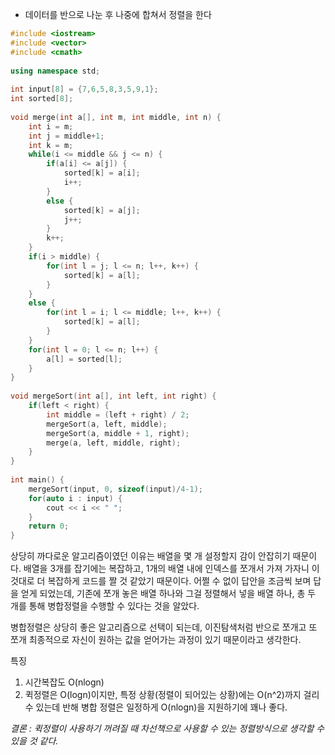- 데이터를 반으로 나눈 후 나중에 합쳐서 정렬을 한다

```c++
#include <iostream>  
#include <vector>  
#include <cmath>  
  
using namespace std;  
  
int input[8] = {7,6,5,8,3,5,9,1};  
int sorted[8];  
  
void merge(int a[], int m, int middle, int n) {  
    int i = m;  
    int j = middle+1;  
    int k = m;  
    while(i <= middle && j <= n) {  
        if(a[i] <= a[j]) {  
            sorted[k] = a[i];  
            i++;  
        }  
        else {  
            sorted[k] = a[j];  
            j++;  
        }  
        k++;  
    }  
    if(i > middle) {  
        for(int l = j; l <= n; l++, k++) {  
            sorted[k] = a[l];  
        }  
    }  
    else {  
        for(int l = i; l <= middle; l++, k++) {  
            sorted[k] = a[l];  
        }  
    }  
    for(int l = 0; l <= n; l++) {  
        a[l] = sorted[l];  
    }  
}  
  
void mergeSort(int a[], int left, int right) {  
    if(left < right) {  
        int middle = (left + right) / 2;  
        mergeSort(a, left, middle);  
        mergeSort(a, middle + 1, right);  
        merge(a, left, middle, right);  
    }  
}  
  
int main() {  
    mergeSort(input, 0, sizeof(input)/4-1);  
    for(auto i : input) {  
        cout << i << " ";  
    }  
    return 0;  
}
```

상당히 까다로운 알고리즘이였던 이유는 배열을 몇 개 설정할지 감이 안잡히기 때문이다. 
배열을 3개를 잡기에는 복잡하고, 1개의 배열 내에 인덱스를 쪼개서 가져 가자니 이것대로 더 복잡하게 코드를 짤 것 같았기 때문이다. 어쩔 수 없이 답안을 조금씩 보며 답을 얻게 되었는데, 기존에 쪼개 놓은 배열 하나와 그걸 정렬해서 넣을 배열 하나, 총 두 개를 통해 병합정렬을 수행할 수 있다는 것을 알았다.

병합정렬은 상당히 좋은 알고리즘으로 선택이 되는데, 이진탐색처럼 반으로 쪼개고 또 쪼개 최종적으로 자신이 원하는 값을 얻어가는 과정이 있기 때문이라고 생각한다.

특징
1. 시간복잡도 O(nlogn)
2. 퀵정렬은 O(logn)이지만, 특정 상황(정렬이 되어있는 상황)에는 O(n^2)까지 걸리 수 있는데 반해 병합 정렬은 일정하게 O(nlogn)을 지원하기에 꽤나 좋다.

*결론 : 퀵정렬이 사용하기 꺼려질 때 차선책으로 사용할 수 있는 정렬방식으로 생각할 수 있을 것 같다.*
